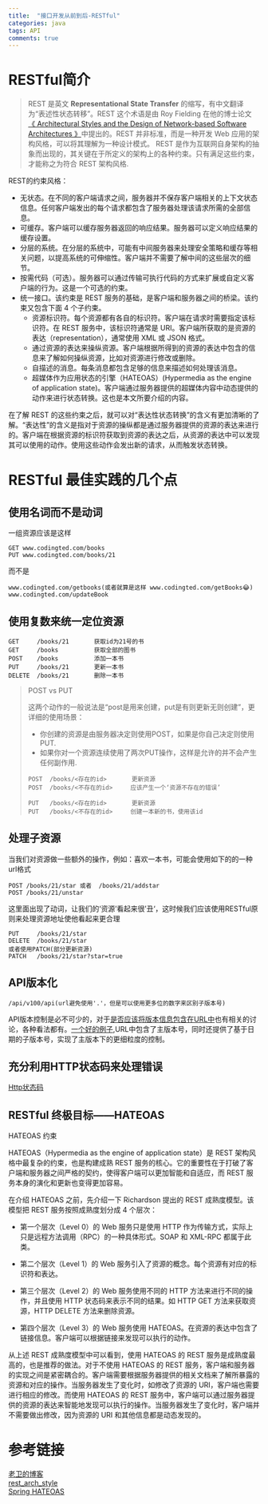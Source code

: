 ```yaml
---
title:  "接口开发从前到后-RESTful"
categories: java
tags: API 
comments: true
---
```


# RESTful简介

> REST 是英文 **Representational State Transfer** 的缩写，有中文翻译为“表述性状态转移”。REST 这个术语是由 Roy Fielding 在他的博士论文 [《 Architectural Styles and the Design of Network-based Software Architectures 》](http://www.ics.uci.edu/~fielding/pubs/dissertation/top.htm)中提出的。REST 并非标准，而是一种开发 Web 应用的架构风格，可以将其理解为一种设计模式。
> REST 是作为互联网自身架构的抽象而出现的，其关键在于所定义的架构上的各种约束。只有满足这些约束，才能称之为符合 REST 架构风格.

REST的约束风格：

* 无状态。在不同的客户端请求之间，服务器并不保存客户端相关的上下文状态信息。任何客户端发出的每个请求都包含了服务器处理该请求所需的全部信息。
* 可缓存。客户端可以缓存服务器返回的响应结果。服务器可以定义响应结果的缓存设置。
* 分层的系统。在分层的系统中，可能有中间服务器来处理安全策略和缓存等相关问题，以提高系统的可伸缩性。客户端并不需要了解中间的这些层次的细节。
* 按需代码（可选）。服务器可以通过传输可执行代码的方式来扩展或自定义客户端的行为。这是一个可选的约束。
* 统一接口。该约束是 REST 服务的基础，是客户端和服务器之间的桥梁。该约束又包含下面 4 个子约束。
    + 资源标识符。每个资源都有各自的标识符。客户端在请求时需要指定该标识符。在 REST 服务中，该标识符通常是 URI。客户端所获取的是资源的表达（representation），通常使用 XML 或 JSON 格式。
    + 通过资源的表达来操纵资源。客户端根据所得到的资源的表达中包含的信息来了解如何操纵资源，比如对资源进行修改或删除。
    + 自描述的消息。每条消息都包含足够的信息来描述如何处理该消息。
    + 超媒体作为应用状态的引擎（HATEOAS）(Hypermedia as the engine of application state)。客户端通过服务器提供的超媒体内容中动态提供的动作来进行状态转换。这也是本文所要介绍的内容。

在了解 REST 的这些约束之后，就可以对“表达性状态转换”的含义有更加清晰的了解。“表达性”的含义是指对于资源的操纵都是通过服务器提供的资源的表达来进行的。客户端在根据资源的标识符获取到资源的表达之后，从资源的表达中可以发现其可以使用的动作。使用这些动作会发出新的请求，从而触发状态转换。

<!-- more -->

# RESTful 最佳实践的几个点

## 使用名词而不是动词

一组资源应该是这样

```
GET www.codingted.com/books
PUT www.codingted.com/books/21
```

而不是

```
www.codingted.com/getbooks(或者就算是这样 www.codingted.com/getBooks😂)
www.codingted.com/updateBook
```

## 使用复数来统一定位资源

```
GET     /books/21       获取id为21号的书
GET     /books          获取全部的图书
POST    /books          添加一本书
PUT     /books/21       更新一本书
DELETE  /books/21       删除一本书
```

> POST vs PUT
> 
> 这两个动作的一般说法是“post是用来创建，put是有则更新无则创建”，更详细的使用场景：
> * 你创建的资源是由服务器决定则使用POST，如果是你自己决定则使用PUT.
> * 如果你对一个资源连续使用了两次PUT操作，这样是允许的并不会产生任何副作用.
> ```
> POST  /books/<存在的id>       更新资源
> POST  /books/<不存在的id>     应该产生一个‘资源不存在的错误’
> 
> PUT   /books/<存在的id>       更新资源
> PUT   /books/<不存在的id>     创建一本新的书，使用该id
> ```

## 处理子资源 

当我们对资源做一些额外的操作，例如：喜欢一本书，可能会使用如下的的一种url格式

```
POST /books/21/star 或者  /books/21/addstar
POST /books/21/unstar
```
这里面出现了动词，让我们的‘资源’看起来很’丑‘，这时候我们应该使用RESTful原则来处理资源地址使他看起来更合理

```
PUT     /books/21/star
DELETE  /books/21/star
或者使用PATCH(部分更新资源)
PATCH   /books/21/star?star=true
```

## API版本化

```
/api/v100/api(url避免使用'.'，但是可以使用更多位的数字来区别子版本号)
```
API版本控制是必不可少的，对于[是否应该将版本信息包含在URL中](https://stackoverflow.com/questions/389169/best-practices-for-api-versioning)也有相关的讨论，各种看法都有。[一个好的例子](https://stripe.com/docs/api/curl#versioning),URL中包含了主版本号，同时还提供了基于日期的子版本号，实现了主版本下的更细粒度的控制。

## 充分利用HTTP状态码来处理错误

[Http状态码](https://en.wikipedia.org/wiki/List_of_HTTP_status_codes)

## RESTful 终极目标——HATEOAS 

HATEOAS 约束

HATEOAS（Hypermedia as the engine of application state）是 REST 架构风格中最复杂的约束，也是构建成熟 REST 服务的核心。它的重要性在于打破了客户端和服务器之间严格的契约，使得客户端可以更加智能和自适应，而 REST 服务本身的演化和更新也变得更加容易。

在介绍 HATEOAS 之前，先介绍一下 Richardson 提出的 REST 成熟度模型。该模型把 REST 服务按照成熟度划分成 4 个层次：

* 第一个层次（Level 0）的 Web 服务只是使用 HTTP 作为传输方式，实际上只是远程方法调用（RPC）的一种具体形式。SOAP 和 XML-RPC 都属于此类。

* 第二个层次（Level 1）的 Web 服务引入了资源的概念。每个资源有对应的标识符和表达。

* 第三个层次（Level 2）的 Web 服务使用不同的 HTTP 方法来进行不同的操作，并且使用 HTTP 状态码来表示不同的结果。如 HTTP GET 方法来获取资源，HTTP DELETE 方法来删除资源。

* 第四个层次（Level 3）的 Web 服务使用 HATEOAS。在资源的表达中包含了链接信息。客户端可以根据链接来发现可以执行的动作。

从上述 REST 成熟度模型中可以看到，使用 HATEOAS 的 REST 服务是成熟度最高的，也是推荐的做法。对于不使用 HATEOAS 的 REST 服务，客户端和服务器的实现之间是紧密耦合的。客户端需要根据服务器提供的相关文档来了解所暴露的资源和对应的操作。当服务器发生了变化时，如修改了资源的 URI，客户端也需要进行相应的修改。而使用 HATEOAS 的 REST 服务中，客户端可以通过服务器提供的资源的表达来智能地发现可以执行的操作。当服务器发生了变化时，客户端并不需要做出修改，因为资源的 URI 和其他信息都是动态发现的。

# 参考链接
[老卫的博客](https://waylau.com/best-practices-for-better-restful-api/)  
[rest_arch_style](http://www.ics.uci.edu/~fielding/pubs/dissertation/rest_arch_style.htm)  
[Spring HATEOAS](https://www.ibm.com/developerworks/cn/java/j-lo-SpringHATEOAS/index.html)  
